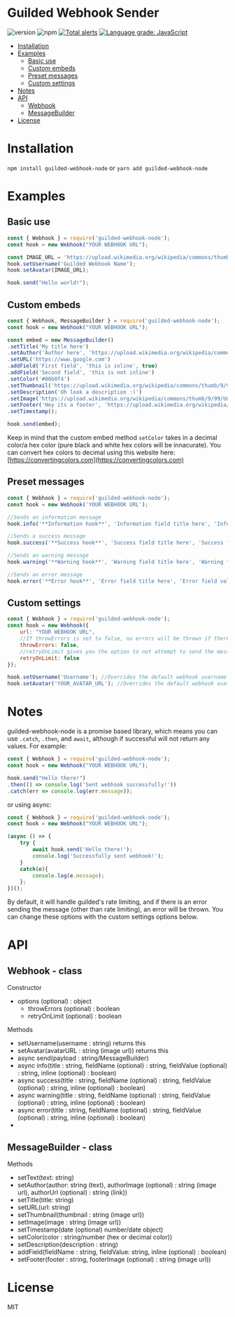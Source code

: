 # Guilded Webhook Sender
![version](https://img.shields.io/npm/v/guilded-webhook-node "Version")
![npm](https://img.shields.io/npm/dt/guilded-webhook-node.svg "Total Downloads")
[![Total alerts](https://img.shields.io/lgtm/alerts/g/PeacefulTrees/guilded-webhook-node.svg?logo=lgtm&logoWidth=18)](https://lgtm.com/projects/g/PeacefulTrees/guilded-webhook-node/alerts/)
[![Language grade: JavaScript](https://img.shields.io/lgtm/grade/javascript/g/PeacefulTrees/guilded-webhook-node.svg?logo=lgtm&logoWidth=18)](https://lgtm.com/projects/g/PeacefulTrees/guilded-webhook-node/context:javascript)

- [Installation](#installation)
- [Examples](#examples)
    - [Basic use](#basic-use)
    - [Custom embeds](#custom-embeds)
    - [Preset messages](#preset-messages)
    - [Custom settings](#custom-settings)
- [Notes](#notes)
- [API](#api)
    - [Webhook](#webhook---class)
    - [MessageBuilder](#messagebuilder---class)
- [License](#license)

# Installation
```npm install guilded-webhook-node``` or ```yarn add guilded-webhook-node```

# Examples

## Basic use
```js
const { Webhook } = require('guilded-webhook-node');
const hook = new Webhook("YOUR WEBHOOK URL");

const IMAGE_URL = 'https://upload.wikimedia.org/wikipedia/commons/thumb/9/99/Unofficial_JavaScript_logo_2.svg/1200px-Unofficial_JavaScript_logo_2.svg.png';
hook.setUsername('Guilded Webhook Name');
hook.setAvatar(IMAGE_URL);

hook.send("Hello world!");
```

## Custom embeds
```js
const { Webhook, MessageBuilder } = require('guilded-webhook-node');
const hook = new Webhook("YOUR WEBHOOK URL");

const embed = new MessageBuilder()
.setTitle('My title here')
.setAuthor('Author here', 'https://upload.wikimedia.org/wikipedia/commons/thumb/9/99/Unofficial_JavaScript_logo_2.svg/1200px-Unofficial_JavaScript_logo_2.svg.png', 'https://www.google.com')
.setURL('https://www.google.com')
.addField('First field', 'this is inline', true)
.addField('Second field', 'this is not inline')
.setColor('#00b0f4')
.setThumbnail('https://upload.wikimedia.org/wikipedia/commons/thumb/9/99/Unofficial_JavaScript_logo_2.svg/1200px-Unofficial_JavaScript_logo_2.svg.png')
.setDescription('Oh look a description :)')
.setImage('https://upload.wikimedia.org/wikipedia/commons/thumb/9/99/Unofficial_JavaScript_logo_2.svg/1200px-Unofficial_JavaScript_logo_2.svg.png')
.setFooter('Hey its a footer', 'https://upload.wikimedia.org/wikipedia/commons/thumb/9/99/Unofficial_JavaScript_logo_2.svg/1200px-Unofficial_JavaScript_logo_2.svg.png')
.setTimestamp();

hook.send(embed);
```

Keep in mind that the custom embed method `setColor` takes in a decimal color/a hex color (pure black and white hex colors will be innacurate). You can convert hex colors to decimal using this website here: [https://convertingcolors.com](https://convertingcolors.com)

## Preset messages
```js
const { Webhook } = require('guilded-webhook-node');
const hook = new Webhook('YOUR WEBHOOK URL');

//Sends an information message
hook.info('**Information hook**', 'Information field title here', 'Information field value here');

//Sends a success message
hook.success('**Success hook**', 'Success field title here', 'Success field value here');

//Sends an warning message
hook.warning('**Warning hook**', 'Warning field title here', 'Warning field value here');

//Sends an error message
hook.error('**Error hook**', 'Error field title here', 'Error field value here');
```

## Custom settings
```js
const { Webhook } = require('guilded-webhook-node');
const hook = new Webhook({
    url: "YOUR WEBHOOK URL",
    //If throwErrors is set to false, no errors will be thrown if there is an error sending
    throwErrors: false,
    //retryOnLimit gives you the option to not attempt to send the message again if rate limited
    retryOnLimit: false
});

hook.setUsername('Username'); //Overrides the default webhook username
hook.setAvatar('YOUR_AVATAR_URL'); //Overrides the default webhook avatar
```

# Notes
guilded-webhook-node is a promise based library, which means you can use `.catch`, `.then`, and `await`, although if successful will not return any values. For example:

```js
const { Webhook } = require('guilded-webhook-node');
const hook = new Webhook("YOUR WEBHOOK URL");

hook.send("Hello there!")
.then(() => console.log('Sent webhook successfully!'))
.catch(err => console.log(err.message));
```

or using async:
```js
const { Webhook } = require('guilded-webhook-node');
const hook = new Webhook("YOUR WEBHOOK URL");

(async () => {
    try {
        await hook.send('Hello there!');
        console.log('Successfully sent webhook!');
    }
    catch(e){
        console.log(e.message);
    };
})();
```

By default, it will handle guilded's rate limiting, and if there is an error sending the message (other than rate limiting), an error will be thrown. You can change these options with the custom settings options below.

# API
## Webhook - class
Constructor
- options (optional) : object
    - throwErrors (optional) : boolean
    - retryOnLimit (optional) : boolean

Methods
- setUsername(username : string) returns this
- setAvatar(avatarURL : string (image url)) returns this
- async send(payload : string/MessageBuilder)
- async info(title : string, fieldName (optional) : string, fieldValue (optional) : string, inline (optional) : boolean)
- async success(title : string, fieldName (optional) : string, fieldValue (optional) : string, inline (optional) : boolean)
- async warning(title : string, fieldName (optional) : string, fieldValue (optional) : string, inline (optional) : boolean)
- async error(title : string, fieldName (optional) : string, fieldValue (optional) : string, inline (optional) : boolean)
- 
## MessageBuilder - class
Methods
- setText(text: string)
- setAuthor(author: string (text), authorImage (optional) : string (image url), authorUrl (optional) : string (link))
- setTitle(title: string)
- setURL(url: string)
- setThumbnail(thumbnail : string (image url))
- setImage(image : string (image url))
- setTimestamp(date (optional) number/date object)
- setColor(color : string/number (hex or decimal color))
- setDescription(description : string)
- addField(fieldName : string, fieldValue: string, inline (optional) : boolean)
- setFooter(footer : string, footerImage (optional) : string (image url))

# License

MIT
